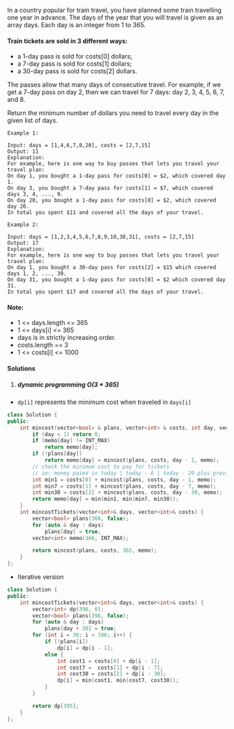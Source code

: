 In a country popular for train travel, you have planned some train travelling one year in advance.  The days of the year that you will travel is given as an array days.  Each day is an integer from 1 to 365.

#### Train tickets are sold in 3 different ways:

-    a 1-day pass is sold for costs[0] dollars;
-    a 7-day pass is sold for costs[1] dollars;
-    a 30-day pass is sold for costs[2] dollars.

The passes allow that many days of consecutive travel.  For example, if we get a 7-day pass on day 2, then we can travel for 7 days: day 2, 3, 4, 5, 6, 7, and 8.

Return the minimum number of dollars you need to travel every day in the given list of days.

 

```
Example 1:

Input: days = [1,4,6,7,8,20], costs = [2,7,15]
Output: 11
Explanation: 
For example, here is one way to buy passes that lets you travel your travel plan:
On day 1, you bought a 1-day pass for costs[0] = $2, which covered day 1.
On day 3, you bought a 7-day pass for costs[1] = $7, which covered days 3, 4, ..., 9.
On day 20, you bought a 1-day pass for costs[0] = $2, which covered day 20.
In total you spent $11 and covered all the days of your travel.

Example 2:

Input: days = [1,2,3,4,5,6,7,8,9,10,30,31], costs = [2,7,15]
Output: 17
Explanation: 
For example, here is one way to buy passes that lets you travel your travel plan:
On day 1, you bought a 30-day pass for costs[2] = $15 which covered days 1, 2, ..., 30.
On day 31, you bought a 1-day pass for costs[0] = $2 which covered day 31.
In total you spent $17 and covered all the days of your travel.
```

 

#### Note:

-    1 <= days.length <= 365
-    1 <= days[i] <= 365
-    days is in strictly increasing order.
-    costs.length == 3
-    1 <= costs[i] <= 1000


#### Solutions

1. ##### dynamic programming O(3 * 365)

- `dp[i]` represents the minimum cost when traveled in `days[i]`

```c++
class Solution {
public:
    int mincost(vector<bool> & plans, vector<int> & costs, int day, vector<int> & memo) {
        if (day < 1) return 0;
        if (memo[day] != INT_MAX)
            return memo[day];
        if (!plans[day])
            return memo[day] = mincost(plans, costs, day - 1, memo);
        // check the minimum cost to pay for tickets
        // ie: money paied in today | today - 6 | today - 29 plus previous cost
        int min1 = costs[0] + mincost(plans, costs, day - 1, memo);
        int min7 = costs[1] + mincost(plans, costs, day - 7, memo);
        int min30 = costs[2] + mincost(plans, costs, day - 30, memo);
        return memo[day] = min(min1, min(min7, min30));
    }
    int mincostTickets(vector<int>& days, vector<int>& costs) {
        vector<bool> plans(366, false);
        for (auto & day : days)
            plans[day] = true;
        vector<int> memo(366, INT_MAX);

        return mincost(plans, costs, 365, memo);
    }
};
```

- Iterative version

```c++
class Solution {
public:
    int mincostTickets(vector<int>& days, vector<int>& costs) {
        vector<int> dp(396, 0);
        vector<bool> plans(396, false);
        for (auto & day : days)
            plans[day + 30] = true;
        for (int i = 30; i < 396; i++) {
            if (!plans[i])
                dp[i] = dp[i - 1];
            else {
                int cost1 = costs[0] + dp[i - 1];
                int cost7 =  costs[1] + dp[i - 7];
                int cost30 = costs[2] + dp[i - 30];
                dp[i] = min(cost1, min(cost7, cost30));
            }
        }

        return dp[395];
    }
};
```